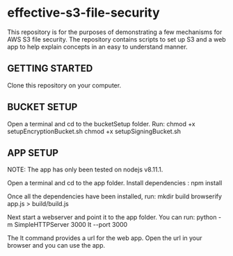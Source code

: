 effective-s3-file-security
==========================
This repository is for the purposes of demonstrating a few mechanisms for AWS S3 file security. The repository contains scripts to set up S3 and a web app to help explain concepts in an easy to understand manner.

GETTING STARTED
---------------
Clone this repository on your computer.

BUCKET SETUP
------------
Open a terminal and cd to the bucketSetup folder. Run:
    chmod +x setupEncryptionBucket.sh
    chmod +x setupSigningBucket.sh

APP SETUP
---------
NOTE: The app has only been tested on nodejs v8.11.1.

Open a terminal and cd to the app folder. Install dependencies :
    npm install

Once all the dependencies have been installed, run:
    mkdir build
    browserify app.js > build/build.js

Next start a webserver and point it to the app folder. You can run:
    python -m SimpleHTTPServer 3000
    lt --port 3000

The lt command provides a url for the web app. Open the url in your browser and you can use the app.
